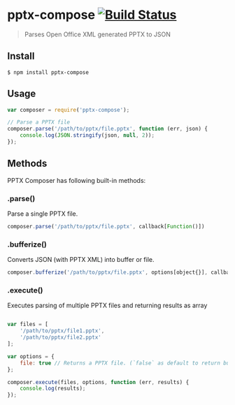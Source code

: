 # pptx-compose [![Build Status](https://travis-ci.org/shobhitsharma/pptx-compose.svg?branch=master)](https://travis-ci.org/shobhitsharma/pptx-compose)

> Parses Open Office XML generated PPTX to JSON


## Install

```
$ npm install pptx-compose
```

## Usage

```js
var composer = require('pptx-compose');

// Parse a PPTX file
composer.parse('/path/to/pptx/file.pptx', function (err, json) {
	console.log(JSON.stringify(json, null, 2));
});
```

## Methods

PPTX Composer has following built-in methods:

### .parse()

Parse a single PPTX file.

```js
composer.parse('/path/to/pptx/file.pptx', callback[Function()])
```

### .bufferize()

Converts JSON (with PPTX XML) into buffer or file.

```js
composer.bufferize('/path/to/pptx/file.pptx', options[object{}], callback[Function()])
```

### .execute()

Executes parsing of multiple PPTX files and returning results as array

```js

var files = [
	'/path/to/pptx/file1.pptx',
	'/path/to/pptx/file2.pptx'
];

var options = {
	file: true // Returns a PPTX file. (`false` as default to return buffer)
};

composer.execute(files, options, function (err, results) {
	console.log(results);
});
```
